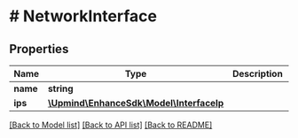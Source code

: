 # # NetworkInterface

## Properties

Name | Type | Description | Notes
------------ | ------------- | ------------- | -------------
**name** | **string** |  |
**ips** | [**\Upmind\EnhanceSdk\Model\InterfaceIp**](InterfaceIp.md) |  |

[[Back to Model list]](../../README.md#models) [[Back to API list]](../../README.md#endpoints) [[Back to README]](../../README.md)
